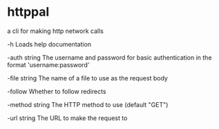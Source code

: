 # httppal
a cli for making http network calls

  -h
    Loads help documentation
    
  -auth string
    	The username and password for basic authentication in the format 'username:password'
      
  -file string
    	The name of a file to use as the request body
      
  -follow
    	Whether to follow redirects
      
  -method string
    	The HTTP method to use (default "GET")
      
  -url string
    	The URL to make the request to
